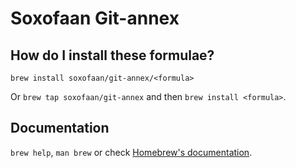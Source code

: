 # Soxofaan Git-annex

## How do I install these formulae?

`brew install soxofaan/git-annex/<formula>`

Or `brew tap soxofaan/git-annex` and then `brew install <formula>`.

## Documentation

`brew help`, `man brew` or check [Homebrew's documentation](https://docs.brew.sh).
